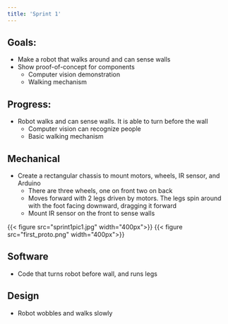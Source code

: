 ```yaml
---
title: 'Sprint 1'
---
```


## Goals:

- Make a robot that walks around and can sense walls
- Show proof-of-concept for components
    - Computer vision demonstration
    - Walking mechanism


## Progress:

- Robot walks and can sense walls. It is able to turn before the wall
    - Computer vision can recognize people
    - Basic walking mechanism
<!--more-->
## Mechanical

- Create a rectangular chassis to mount motors, wheels, IR sensor, and Arduino
    - There are three wheels, one on front two on back
    - Moves forward with 2 legs driven by motors. The legs spin around with the foot facing downward, dragging it forward
    - Mount IR sensor on the front to sense walls


{{< figure src="sprint1pic1.jpg" width="400px">}}
{{< figure src="first_proto.png" width="400px">}}


## Software

- Code that turns robot before wall, and runs legs

## Design

- Robot wobbles and walks slowly